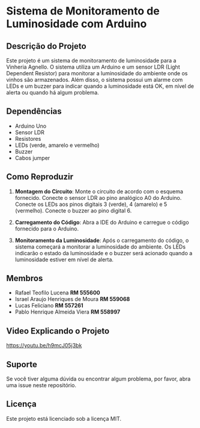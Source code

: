 # Sistema de Monitoramento de Luminosidade com Arduino

## Descrição do Projeto

Este projeto é um sistema de monitoramento de luminosidade para a Vinheria Agnello. O sistema utiliza um Arduino e um sensor LDR (Light Dependent Resistor) para monitorar a luminosidade do ambiente onde os vinhos são armazenados. Além disso, o sistema possui um alarme com LEDs e um buzzer para indicar quando a luminosidade está OK, em nível de alerta ou quando há algum problema.

## Dependências

- Arduino Uno
- Sensor LDR
- Resistores
- LEDs (verde, amarelo e vermelho)
- Buzzer
- Cabos jumper

## Como Reproduzir

1. **Montagem do Circuito**: Monte o circuito de acordo com o esquema fornecido. Conecte o sensor LDR ao pino analógico A0 do Arduino. Conecte os LEDs aos pinos digitais 3 (verde), 4 (amarelo) e 5 (vermelho). Conecte o buzzer ao pino digital 6.

2. **Carregamento do Código**: Abra a IDE do Arduino e carregue o código fornecido para o Arduino.

3. **Monitoramento da Luminosidade**: Após o carregamento do código, o sistema começará a monitorar a luminosidade do ambiente. Os LEDs indicarão o estado da luminosidade e o buzzer será acionado quando a luminosidade estiver em nível de alerta.

## Membros

- Rafael Teofilo Lucena **RM 555600**
- Israel Araujo Henriques de Moura **RM 559068**
- Lucas Feliciano **RM 557261**
- Pablo Henrique Almeida Viera **RM 558997**

## Video Explicando o Projeto

https://youtu.be/h9mcJ05j3bk

## Suporte

Se você tiver alguma dúvida ou encontrar algum problema, por favor, abra uma issue neste repositório.

## Licença

Este projeto está licenciado sob a licença MIT.
